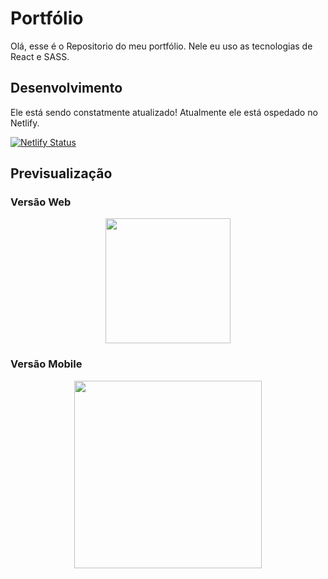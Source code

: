 # Portfólio

Olá, esse é o Repositorio do meu portfólio.
Nele eu uso as tecnologias de React e SASS.

## Desenvolvimento
Ele está sendo constatmente atualizado!
Atualmente ele está ospedado no Netlify.

[![Netlify Status](https://api.netlify.com/api/v1/badges/43b22bea-1d2a-4a08-aa74-4d30aa6d9006/deploy-status)](https://app.netlify.com/sites/juliofilizzola/deploys)

## Previsualização

  ### Versão Web
  <p align="center">
    <img height="200"src="./src/image/README/portWeb.gif">
  </p>

  ### Versão Mobile

  <p align="center">
    <img height="300"src="./src/image/README/Portfólio.gif">
  </p>
